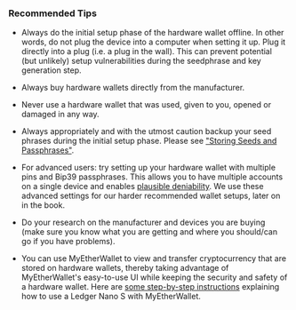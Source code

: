 ### Recommended Tips

- Always do the initial setup phase of the hardware wallet offline. In other words, do not plug the device into a computer when setting it up. Plug it directly into a plug (i.e. a plug in the wall). This can prevent potential (but unlikely) setup vulnerabilities during the seedphrase and key generation step.

- Always buy hardware wallets directly from the manufacturer.

- Never use a hardware wallet that was used, given to you, opened or damaged in any way.

- Always appropriately and with the utmost caution backup your seed phrases during the initial setup phase. Please see ["Storing Seeds and Passphrases"](https://tra38.gitbooks.io/pro-tips-for-ethereum-wallet-management/content/password-management/storing-seeds-and-passwords.html).

- For advanced users: try setting up your hardware wallet with multiple pins and Bip39 passphrases. This allows you to have multiple accounts on a single device and enables [plausible deniability](https://en.wikipedia.org/Plausible_deniablity). We use these advanced settings for our harder recommended wallet setups, later on in the book.

- Do your research on the manufacturer and devices you are buying (make sure you know what you are getting and where you should/can go if you have problems).

- You can use MyEtherWallet to view and transfer cryptocurrency that are stored on hardware wallets, thereby taking advantage of MyEtherWallet's easy-to-use UI while keeping the security and safety of a hardware wallet.  Here are [some step-by-step instructions](https://www.easycoinbuy.com/how-to/how-to-use-a-ledger-wallet-with-mew) explaining how to use a Ledger Nano S with MyEtherWallet.